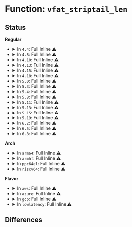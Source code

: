 # Function: <code>vfat_striptail_len</code>

## Status
<b>Regular</b>
<ul>
<li>
<details>
<summary>In <code>4.4</code>: Full Inline ⚠️</summary>

**Collision:** Unique Static

**Inline:** Full

**Transformation:** False

**Instances:**

```
In fs/fat/namei_vfat.c (ffffffff812fecd0)
Location: fs/fat/namei_vfat.c:97
Inline: True
Inline callers:
  - fs/fat/namei_vfat.c:vfat_hashi
  - fs/fat/namei_vfat.c:vfat_cmpi
  - fs/fat/namei_vfat.c:vfat_cmp
  - fs/fat/namei_vfat.c:vfat_hash
  - fs/fat/namei_vfat.c:vfat_find
  - fs/fat/namei_vfat.c:vfat_add_entry
```
</details>
</li>
<li>
<details>
<summary>In <code>4.8</code>: Full Inline ⚠️</summary>

**Collision:** Unique Static

**Inline:** Full

**Transformation:** False

**Instances:**

```
In fs/fat/namei_vfat.c (ffffffff81332fc1)
Location: fs/fat/namei_vfat.c:97
Inline: True
Inline callers:
  - fs/fat/namei_vfat.c:vfat_find
  - fs/fat/namei_vfat.c:vfat_add_entry
  - fs/fat/namei_vfat.c:vfat_cmp
  - fs/fat/namei_vfat.c:vfat_cmpi
  - fs/fat/namei_vfat.c:vfat_hashi
  - fs/fat/namei_vfat.c:vfat_hash
```
</details>
</li>
<li>
<details>
<summary>In <code>4.10</code>: Full Inline ⚠️</summary>

**Collision:** Unique Static

**Inline:** Full

**Transformation:** False

**Instances:**

```
In fs/fat/namei_vfat.c (ffffffff81348d61)
Location: fs/fat/namei_vfat.c:108
Inline: True
Inline callers:
  - fs/fat/namei_vfat.c:vfat_find
  - fs/fat/namei_vfat.c:vfat_add_entry
  - fs/fat/namei_vfat.c:vfat_cmp
  - fs/fat/namei_vfat.c:vfat_cmpi
  - fs/fat/namei_vfat.c:vfat_hashi
  - fs/fat/namei_vfat.c:vfat_hash
```
</details>
</li>
<li>
<details>
<summary>In <code>4.13</code>: Full Inline ⚠️</summary>

**Collision:** Unique Static

**Inline:** Full

**Transformation:** False

**Instances:**

```
In fs/fat/namei_vfat.c (ffffffff8135d8e1)
Location: fs/fat/namei_vfat.c:108
Inline: True
Inline callers:
  - fs/fat/namei_vfat.c:vfat_find
  - fs/fat/namei_vfat.c:vfat_add_entry
  - fs/fat/namei_vfat.c:vfat_cmp
  - fs/fat/namei_vfat.c:vfat_cmpi
  - fs/fat/namei_vfat.c:vfat_hashi
  - fs/fat/namei_vfat.c:vfat_hash
```
</details>
</li>
<li>
<details>
<summary>In <code>4.15</code>: Full Inline ⚠️</summary>

**Collision:** Unique Static

**Inline:** Full

**Transformation:** False

**Instances:**

```
In fs/fat/namei_vfat.c (ffffffff813825e1)
Location: fs/fat/namei_vfat.c:110
Inline: True
Inline callers:
  - fs/fat/namei_vfat.c:vfat_find
  - fs/fat/namei_vfat.c:vfat_add_entry
  - fs/fat/namei_vfat.c:vfat_cmp
  - fs/fat/namei_vfat.c:vfat_cmpi
  - fs/fat/namei_vfat.c:vfat_hashi
  - fs/fat/namei_vfat.c:vfat_hash
```
</details>
</li>
<li>
<details>
<summary>In <code>4.18</code>: Full Inline ⚠️</summary>

**Collision:** Unique Static

**Inline:** Full

**Transformation:** False

**Instances:**

```
In fs/fat/namei_vfat.c (ffffffff813b11b1)
Location: fs/fat/namei_vfat.c:110
Inline: True
Inline callers:
  - fs/fat/namei_vfat.c:vfat_find
  - fs/fat/namei_vfat.c:vfat_add_entry
  - fs/fat/namei_vfat.c:vfat_cmp
  - fs/fat/namei_vfat.c:vfat_cmpi
  - fs/fat/namei_vfat.c:vfat_hashi
  - fs/fat/namei_vfat.c:vfat_hash
```
</details>
</li>
<li>
<details>
<summary>In <code>5.0</code>: Full Inline ⚠️</summary>

**Collision:** Unique Static

**Inline:** Full

**Transformation:** False

**Instances:**

```
In fs/fat/namei_vfat.c (ffffffff813ca801)
Location: fs/fat/namei_vfat.c:110
Inline: True
Inline callers:
  - fs/fat/namei_vfat.c:vfat_find
  - fs/fat/namei_vfat.c:vfat_add_entry
  - fs/fat/namei_vfat.c:vfat_cmp
  - fs/fat/namei_vfat.c:vfat_cmpi
  - fs/fat/namei_vfat.c:vfat_hashi
  - fs/fat/namei_vfat.c:vfat_hash
```
</details>
</li>
<li>
<details>
<summary>In <code>5.3</code>: Full Inline ⚠️</summary>

**Collision:** Unique Static

**Inline:** Full

**Transformation:** False

**Instances:**

```
In fs/fat/namei_vfat.c (ffffffff813f530c)
Location: fs/fat/namei_vfat.c:111
Inline: True
Inline callers:
  - fs/fat/namei_vfat.c:vfat_find
  - fs/fat/namei_vfat.c:vfat_add_entry
  - fs/fat/namei_vfat.c:vfat_cmp
  - fs/fat/namei_vfat.c:vfat_cmpi
  - fs/fat/namei_vfat.c:vfat_hashi
  - fs/fat/namei_vfat.c:vfat_hash
```
</details>
</li>
<li>
<details>
<summary>In <code>5.4</code>: Full Inline ⚠️</summary>

**Collision:** Unique Static

**Inline:** Full

**Transformation:** False

**Instances:**

```
In fs/fat/namei_vfat.c (ffffffff8140f1dc)
Location: fs/fat/namei_vfat.c:111
Inline: True
Inline callers:
  - fs/fat/namei_vfat.c:vfat_find
  - fs/fat/namei_vfat.c:vfat_add_entry
  - fs/fat/namei_vfat.c:vfat_cmp
  - fs/fat/namei_vfat.c:vfat_cmpi
  - fs/fat/namei_vfat.c:vfat_hashi
  - fs/fat/namei_vfat.c:vfat_hash
```
</details>
</li>
<li>
<details>
<summary>In <code>5.8</code>: Full Inline ⚠️</summary>

**Collision:** Unique Static

**Inline:** Full

**Transformation:** False

**Instances:**

```
In fs/fat/namei_vfat.c (ffffffff8145e7be)
Location: fs/fat/namei_vfat.c:111
Inline: True
Inline callers:
  - fs/fat/namei_vfat.c:vfat_rename
  - fs/fat/namei_vfat.c:vfat_unlink
  - fs/fat/namei_vfat.c:vfat_rmdir
  - fs/fat/namei_vfat.c:vfat_lookup
  - fs/fat/namei_vfat.c:vfat_add_entry
  - fs/fat/namei_vfat.c:vfat_cmp
  - fs/fat/namei_vfat.c:vfat_cmpi
  - fs/fat/namei_vfat.c:vfat_hashi
  - fs/fat/namei_vfat.c:vfat_hash
```
</details>
</li>
<li>
<details>
<summary>In <code>5.11</code>: Full Inline ⚠️</summary>

**Collision:** Unique Static

**Inline:** Full

**Transformation:** False

**Instances:**

```
In fs/fat/namei_vfat.c (ffffffff8147a48e)
Location: fs/fat/namei_vfat.c:111
Inline: True
Inline callers:
  - fs/fat/namei_vfat.c:vfat_rename
  - fs/fat/namei_vfat.c:vfat_unlink
  - fs/fat/namei_vfat.c:vfat_rmdir
  - fs/fat/namei_vfat.c:vfat_lookup
  - fs/fat/namei_vfat.c:vfat_add_entry
  - fs/fat/namei_vfat.c:vfat_cmp
  - fs/fat/namei_vfat.c:vfat_cmpi
  - fs/fat/namei_vfat.c:vfat_hashi
  - fs/fat/namei_vfat.c:vfat_hash
```
</details>
</li>
<li>
<details>
<summary>In <code>5.13</code>: Full Inline ⚠️</summary>

**Collision:** Unique Static

**Inline:** Full

**Transformation:** False

**Instances:**

```
In fs/fat/namei_vfat.c (ffffffff8147fece)
Location: fs/fat/namei_vfat.c:111
Inline: True
Inline callers:
  - fs/fat/namei_vfat.c:vfat_rename
  - fs/fat/namei_vfat.c:vfat_unlink
  - fs/fat/namei_vfat.c:vfat_rmdir
  - fs/fat/namei_vfat.c:vfat_lookup
  - fs/fat/namei_vfat.c:vfat_add_entry
  - fs/fat/namei_vfat.c:vfat_cmp
  - fs/fat/namei_vfat.c:vfat_cmpi
  - fs/fat/namei_vfat.c:vfat_hashi
  - fs/fat/namei_vfat.c:vfat_hash
```
</details>
</li>
<li>
<details>
<summary>In <code>5.15</code>: Full Inline ⚠️</summary>

**Collision:** Unique Static

**Inline:** Full

**Transformation:** False

**Instances:**

```
In fs/fat/namei_vfat.c (ffffffff814d776e)
Location: fs/fat/namei_vfat.c:111
Inline: True
Inline callers:
  - fs/fat/namei_vfat.c:vfat_rename
  - fs/fat/namei_vfat.c:vfat_unlink
  - fs/fat/namei_vfat.c:vfat_rmdir
  - fs/fat/namei_vfat.c:vfat_lookup
  - fs/fat/namei_vfat.c:vfat_add_entry
  - fs/fat/namei_vfat.c:vfat_cmp
  - fs/fat/namei_vfat.c:vfat_cmpi
  - fs/fat/namei_vfat.c:vfat_hashi
  - fs/fat/namei_vfat.c:vfat_hash
```
</details>
</li>
<li>
<details>
<summary>In <code>5.19</code>: Full Inline ⚠️</summary>

**Collision:** Unique Static

**Inline:** Full

**Transformation:** False

**Instances:**

```
In fs/fat/namei_vfat.c (ffffffff81564dc4)
Location: fs/fat/namei_vfat.c:111
Inline: True
Inline callers:
  - fs/fat/namei_vfat.c:vfat_rename
  - fs/fat/namei_vfat.c:vfat_unlink
  - fs/fat/namei_vfat.c:vfat_rmdir
  - fs/fat/namei_vfat.c:vfat_lookup
  - fs/fat/namei_vfat.c:vfat_add_entry
  - fs/fat/namei_vfat.c:vfat_cmp
  - fs/fat/namei_vfat.c:vfat_cmpi
  - fs/fat/namei_vfat.c:vfat_hashi
  - fs/fat/namei_vfat.c:vfat_hash
```
</details>
</li>
<li>
<details>
<summary>In <code>6.2</code>: Full Inline ⚠️</summary>

**Collision:** Unique Static

**Inline:** Full

**Transformation:** False

**Instances:**

```
In fs/fat/namei_vfat.c (ffffffff816079ba)
Location: fs/fat/namei_vfat.c:111
Inline: True
Inline callers:
  - fs/fat/namei_vfat.c:vfat_rename
  - fs/fat/namei_vfat.c:vfat_unlink
  - fs/fat/namei_vfat.c:vfat_rmdir
  - fs/fat/namei_vfat.c:vfat_lookup
  - fs/fat/namei_vfat.c:vfat_add_entry
  - fs/fat/namei_vfat.c:vfat_cmp
  - fs/fat/namei_vfat.c:vfat_cmpi
  - fs/fat/namei_vfat.c:vfat_hashi
  - fs/fat/namei_vfat.c:vfat_hash
```
</details>
</li>
<li>
<details>
<summary>In <code>6.5</code>: Full Inline ⚠️</summary>

**Collision:** Unique Static

**Inline:** Full

**Transformation:** False

**Instances:**

```
In fs/fat/namei_vfat.c (ffffffff8163f84a)
Location: fs/fat/namei_vfat.c:111
Inline: True
Inline callers:
  - fs/fat/namei_vfat.c:vfat_rename
  - fs/fat/namei_vfat.c:vfat_unlink
  - fs/fat/namei_vfat.c:vfat_rmdir
  - fs/fat/namei_vfat.c:vfat_lookup
  - fs/fat/namei_vfat.c:vfat_add_entry
  - fs/fat/namei_vfat.c:vfat_cmp
  - fs/fat/namei_vfat.c:vfat_cmpi
  - fs/fat/namei_vfat.c:vfat_hashi
  - fs/fat/namei_vfat.c:vfat_hash
```
</details>
</li>
<li>
<details>
<summary>In <code>6.8</code>: Full Inline ⚠️</summary>

**Collision:** Unique Static

**Inline:** Full

**Transformation:** False

**Instances:**

```
In fs/fat/namei_vfat.c (ffffffff81678dfa)
Location: fs/fat/namei_vfat.c:111
Inline: True
Inline callers:
  - fs/fat/namei_vfat.c:vfat_rename
  - fs/fat/namei_vfat.c:vfat_unlink
  - fs/fat/namei_vfat.c:vfat_rmdir
  - fs/fat/namei_vfat.c:vfat_lookup
  - fs/fat/namei_vfat.c:vfat_add_entry
  - fs/fat/namei_vfat.c:vfat_cmp
  - fs/fat/namei_vfat.c:vfat_cmpi
  - fs/fat/namei_vfat.c:vfat_hashi
  - fs/fat/namei_vfat.c:vfat_hash
```
</details>
</li>
</ul>
<b>Arch</b>
<ul>
<li>
<details>
<summary>In <code>arm64</code>: Full Inline ⚠️</summary>

**Collision:** Unique Static

**Inline:** Full

**Transformation:** False

**Instances:**

```
In fs/fat/namei_vfat.c (ffff8000104f00fc)
Location: fs/fat/namei_vfat.c:111
Inline: True
Inline callers:
  - fs/fat/namei_vfat.c:vfat_find
  - fs/fat/namei_vfat.c:vfat_add_entry
  - fs/fat/namei_vfat.c:vfat_cmp
  - fs/fat/namei_vfat.c:vfat_cmpi
  - fs/fat/namei_vfat.c:vfat_hashi
  - fs/fat/namei_vfat.c:vfat_hash
```
</details>
</li>
<li>
<details>
<summary>In <code>armhf</code>: Full Inline ⚠️</summary>

**Collision:** Unique Static

**Inline:** Full

**Transformation:** False

**Instances:**

```
In fs/fat/namei_vfat.c (c06ada9c)
Location: fs/fat/namei_vfat.c:111
Inline: True
Inline callers:
  - fs/fat/namei_vfat.c:vfat_find
  - fs/fat/namei_vfat.c:vfat_add_entry
  - fs/fat/namei_vfat.c:vfat_cmp
  - fs/fat/namei_vfat.c:vfat_cmpi
  - fs/fat/namei_vfat.c:vfat_hashi
  - fs/fat/namei_vfat.c:vfat_hash
```
</details>
</li>
<li>
<details>
<summary>In <code>ppc64el</code>: Full Inline ⚠️</summary>

**Collision:** Unique Static

**Inline:** Full

**Transformation:** False

**Instances:**

```
In fs/fat/namei_vfat.c (c00000000062f5ac)
Location: fs/fat/namei_vfat.c:111
Inline: True
Inline callers:
  - fs/fat/namei_vfat.c:vfat_find
  - fs/fat/namei_vfat.c:vfat_add_entry
  - fs/fat/namei_vfat.c:vfat_cmp
  - fs/fat/namei_vfat.c:vfat_cmpi
  - fs/fat/namei_vfat.c:vfat_hashi
  - fs/fat/namei_vfat.c:vfat_hash
```
</details>
</li>
<li>
<details>
<summary>In <code>riscv64</code>: Full Inline ⚠️</summary>

**Collision:** Unique Static

**Inline:** Full

**Transformation:** False

**Instances:**

```
In fs/fat/namei_vfat.c (ffffffe00035ff8e)
Location: fs/fat/namei_vfat.c:111
Inline: True
Inline callers:
  - fs/fat/namei_vfat.c:vfat_find
  - fs/fat/namei_vfat.c:vfat_add_entry
  - fs/fat/namei_vfat.c:vfat_cmp
  - fs/fat/namei_vfat.c:vfat_cmpi
  - fs/fat/namei_vfat.c:vfat_hashi
  - fs/fat/namei_vfat.c:vfat_hash
```
</details>
</li>
</ul>
<b>Flavor</b>
<ul>
<li>
<details>
<summary>In <code>aws</code>: Full Inline ⚠️</summary>

**Collision:** Unique Static

**Inline:** Full

**Transformation:** False

**Instances:**

```
In fs/fat/namei_vfat.c (ffffffff814077bc)
Location: fs/fat/namei_vfat.c:111
Inline: True
Inline callers:
  - fs/fat/namei_vfat.c:vfat_find
  - fs/fat/namei_vfat.c:vfat_add_entry
  - fs/fat/namei_vfat.c:vfat_cmp
  - fs/fat/namei_vfat.c:vfat_cmpi
  - fs/fat/namei_vfat.c:vfat_hashi
  - fs/fat/namei_vfat.c:vfat_hash
```
</details>
</li>
<li>
<details>
<summary>In <code>azure</code>: Full Inline ⚠️</summary>

**Collision:** Unique Static

**Inline:** Full

**Transformation:** False

**Instances:**

```
In fs/fat/namei_vfat.c (ffffffff813f823c)
Location: fs/fat/namei_vfat.c:111
Inline: True
Inline callers:
  - fs/fat/namei_vfat.c:vfat_find
  - fs/fat/namei_vfat.c:vfat_add_entry
  - fs/fat/namei_vfat.c:vfat_cmp
  - fs/fat/namei_vfat.c:vfat_cmpi
  - fs/fat/namei_vfat.c:vfat_hashi
  - fs/fat/namei_vfat.c:vfat_hash
```
</details>
</li>
<li>
<details>
<summary>In <code>gcp</code>: Full Inline ⚠️</summary>

**Collision:** Unique Static

**Inline:** Full

**Transformation:** False

**Instances:**

```
In fs/fat/namei_vfat.c (ffffffff81404b3c)
Location: fs/fat/namei_vfat.c:111
Inline: True
Inline callers:
  - fs/fat/namei_vfat.c:vfat_find
  - fs/fat/namei_vfat.c:vfat_add_entry
  - fs/fat/namei_vfat.c:vfat_cmp
  - fs/fat/namei_vfat.c:vfat_cmpi
  - fs/fat/namei_vfat.c:vfat_hashi
  - fs/fat/namei_vfat.c:vfat_hash
```
</details>
</li>
<li>
<details>
<summary>In <code>lowlatency</code>: Full Inline ⚠️</summary>

**Collision:** Unique Static

**Inline:** Full

**Transformation:** False

**Instances:**

```
In fs/fat/namei_vfat.c (ffffffff8141a73c)
Location: fs/fat/namei_vfat.c:111
Inline: True
Inline callers:
  - fs/fat/namei_vfat.c:vfat_find
  - fs/fat/namei_vfat.c:vfat_add_entry
  - fs/fat/namei_vfat.c:vfat_cmp
  - fs/fat/namei_vfat.c:vfat_cmpi
  - fs/fat/namei_vfat.c:vfat_hashi
  - fs/fat/namei_vfat.c:vfat_hash
```
</details>
</li>
</ul>

## Differences
